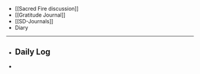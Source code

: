 - [[Sacred Fire discussion]]
- [[Gratitude Journal]]
- [[SD-Journals]]
- Diary
- ---
- ## Daily Log
-